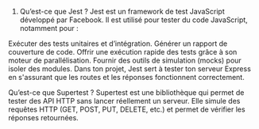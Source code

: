 

1. Qu’est-ce que Jest ?
Jest est un framework de test JavaScript développé par Facebook. Il est utilisé pour tester du code JavaScript, notamment pour :

Exécuter des tests unitaires et d’intégration.
Générer un rapport de couverture de code.
Offrir une exécution rapide des tests grâce à son moteur de parallélisation.
Fournir des outils de simulation (mocks) pour isoler des modules.
Dans ton projet, Jest sert à tester ton serveur Express en s'assurant que les routes et les réponses fonctionnent correctement.


Qu’est-ce que Supertest ?
Supertest est une bibliothèque qui permet de tester des API HTTP sans lancer réellement un serveur.
Elle simule des requêtes HTTP (GET, POST, PUT, DELETE, etc.) et permet de vérifier les réponses retournées.